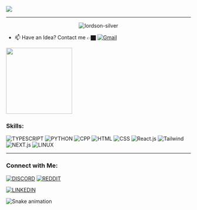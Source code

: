 <img src="https://github.com/lordson-silver/assets/blob/main/profile-asset-gif.gif" />

---

<p align="center"> <img src="https://komarev.com/ghpvc/?username=lordson-silver&label=Profile%20views&color=0e75b6&style=flat" alt="lordson-silver" /> </p>

- 📫 Have an Idea? Contact me 👉🏿 [![Gmail](https://img.shields.io/badge/Gmail-EA4335?style=for-the-badge&logo=gmail&logoColor=FFFFFF)](mailto:lordsonochuko5@gmail.com)

<!-- stats section -->

<!-- <img height="180em" src="https://github-readme-stats.vercel.app/api?username=lordson-silver&show_icons=true&hide_border=true" /> -->
<img height="180em" src="https://github-readme-stats.vercel.app/api/top-langs/?username=lordson-silver&show_icons=true&hide_border=true&layout=compact&langs_count=8"/>

<!-- skills section -->
### Skills:
![TYPESCRIPT](https://img.shields.io/badge/Typescript-D3D3D3?style=flat-square&logo=typescript&logoColor=3178C6)
![PYTHON](https://img.shields.io/badge/Python-D3D3D3?style=flat-square&logo=python&logoColor=3776AB)
![CPP](https://img.shields.io/badge/C++-D3D3D3?style=flat-square&logo=cplusplus&logoColor=00599C)
![HTML](https://img.shields.io/badge/HTML-D3D3D3?style=flat-square&logo=html5&logoColor=E34F26)
![CSS](https://img.shields.io/badge/CSS-D3D3D3?style=flat-square&logo=css3&logoColor=1572B6)
![React.js](https://img.shields.io/badge/React-D3D3D3?style=flat-square&logo=react&logoColor=61DAFB)
![Tailwind](https://img.shields.io/badge/Tailwind-D3D3D3?style=flat-square&logo=tailwindcss&logoColor=06B6D4)
![NEXT.js](https://img.shields.io/badge/Next.js-D3D3D3?style=flat-square&logo=next.js&logoColor=000000)
![LINUX](https://img.shields.io/badge/Linux-D3D3D3?style=flat-square&logo=linux&logoColor=FCC624)
<!-- ![SOLIDITY](https://img.shields.io/badge/Solidity-D3D3D3?style=flat-square&logo=solidity&logoColor=363636) -->
<!-- ![RUST](https://img.shields.io/badge/Rust-D3D3D3?style=flat-square&logo=rust&logoColor=000000) -->
<!-- ![NEST.js](https://img.shields.io/badge/Nest.js-D3D3D3?style=flat-square&logo=nestJs&logoColor=E0234E) -->
<!-- ![ETHEREUM](https://img.shields.io/badge/Ethereum-D3D3D3?style=flat-square&logo=ethereum&logoColor=3C3C3D) -->
<!-- ![NEOVIM](https://img.shields.io/badge/Neovim-D3D3D3?style=flat-square&logo=neovim&logoColor=57A143) -->
<!-- ![GO](https://img.shields.io/badge/Go-D3D3D3?style=flat-square&logo=go&logoColor=00ADD8) -->
<!-- ![LUA](https://img.shields.io/badge/Lua-D3D3D3?style=flat-square&logo=lua&logoColor=2C2D72) -->
<!-- ![Django](https://img.shields.io/badge/Django-D3D3D3?style=flat-square&logo=django&logoColor=092E20) -->

----

### Connect with Me:
[![DISCORD](https://img.shields.io/badge/-Discord-FF4500?style=social&logo=discord)](https://discord.gg/6r7H5zdc)
[![REDDIT](https://img.shields.io/badge/-Reddit-FF4500?style=social&logo=reddit)](https://www.reddit.com/user/giant-silver)
<!-- [![MEDIUM](https://img.shields.io/badge/-Medium-orange?style=social&logo=medium)](https://simon-ximon.medium.com/) -->
<!-- https://medium.com/@lordsonochuko8 -->
<!-- [![LICHESS](https://img.shields.io/badge/-Lichess-orange?style=social&logo=lichess)](https://lichess.org/@/Simon_ximon) -->
[![LINKEDIN](https://img.shields.io/badge/-LinkedIn-orange?style=social&logo=linkedin)](https://www.linkedin.com/in/lordson-ajatiton-software-engineer/)

![Snake animation](https://github.com/lordson-silver/lordson-silver/blob/main/snake.svg)

